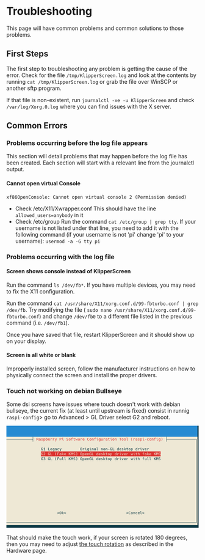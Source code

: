 # Troubleshooting

This page will have common problems and common solutions to those problems.

## First Steps

The first step to troubleshooting any problem is getting the cause of the error.
Check for the file `/tmp/KlipperScreen.log` and look at the contents by running
`cat /tmp/KlipperScreen.log` or grab the file over WinSCP or another sftp program.

If that file is non-existent, run `journalctl -xe -u KlipperScreen` and check `/var/log/Xorg.0.log`
where you can find issues with the X server.


## Common Errors

### Problems occurring before the log file appears

This section will detail problems that may happen before the log file has been created. Each section will start with a
relevant line from the journalctl output.

#### Cannot open virtual Console
```
xf86OpenConsole: Cannot open virtual console 2 (Permission denied)
```

* Check /etc/X11/Xwrapper.conf
This should have the line `allowed_users=anybody` in it
* Check /etc/group
Run the command `cat /etc/group | grep tty`. If your username is not listed under that line, you need to add it with the
following command (if your username is not 'pi' change 'pi' to your username):
`usermod -a -G tty pi`


### Problems occurring with the log file

#### Screen shows console instead of KlipperScreen
Run the command `ls /dev/fb*`. If you have multiple devices, you may need to fix the X11 configuration.

Run the command `cat /usr/share/X11/xorg.conf.d/99-fbturbo.conf | grep /dev/fb`. Try modifying the file (
`sudo nano /usr/share/X11/xorg.conf.d/99-fbturbo.conf`) and change `/dev/fb0` to a different file listed in the
previous command (i.e. `/dev/fb1`).

Once you have saved that file, restart KlipperScreen and it should show up on your display.

#### Screen is all white or blank

Improperly installed screen, follow the manufacturer instructions on how to physically connect the screen and install
the proper drivers.

### Touch not working on debian Bullseye

Some dsi screens have issues where touch doesn't work with debian bullseye, the current fix
(at least until upstream is fixed) consist in runnig `raspi-config`> go to Advanced > GL Driver
select G2 and reboot.

![config](img/troubleshooting/gldriver.png)

That should make the touch work, if your screen is rotated 180 degrees, then you may need to adjust
[the touch rotation](Hardware.md) as described in the Hardware page.
